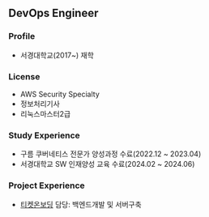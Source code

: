 ## DevOps Engineer
### Profile
- 서경대학교(2017~) 재학
### License
- AWS Security Specialty
- 정보처리기사
- 리눅스마스터2급
### Study Experience
- 구름 쿠버네티스 전문가 양성과정 수료(2022.12 ~ 2023.04)
- 서경대학교 SW 인재양성 교육 수료(2024.02 ~ 2024.06)
### Project Experience
- [티켓온보딩](https://github.com/SKUWooU)
  담당: 백엔드개발 및 서버구축
  

